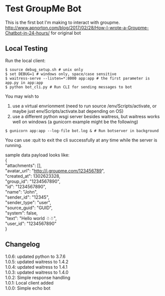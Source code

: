 Test GroupMe Bot
======

This is the first bot I'm making to interact with groupme.
http://www.apnorton.com/blog/2017/02/28/How-I-wrote-a-Groupme-Chatbot-in-24-hours/ for original bot

Local Testing
-------------

Run the local client: 

```
$ source debug_setup.sh # unix only
$ set DEBUG=1 # windows only, space/case sensitive
$ waitress-serve --listen=*:8000 app:app # the first parameter is app.py in app:app
$ python bot_cli.py # Run CLI for sending messages to bot
```
You may wish to  
1. use a virtual envrionment (need to run source /env/Scripts/activate, or maybe just env/Scripts/activate.bat depending on OS)
2. use a different python wsgi server besides waitress, but waitress works well on windows (a gunicorn example might be the following)
```
$ gunicorn app:app --log-file bot.log & # Run botserver in background
```
You can use :quit to exit the cli successfully at any time while the server is running.  


sample data payload looks like:  
{  
  "attachments": [],  
  "avatar_url": "http://i.groupme.com/123456789",  
  "created_at": 1302623328,  
  "group_id": "1234567890",  
  "id": "1234567890",  
  "name": "John",  
  "sender_id": "12345",  
  "sender_type": "user",  
  "source_guid": "GUID",  
  "system": false,  
  "text": "Hello world ☃☃",  
  "user_id": "1234567890"  
}  

Changelog
-------------

1.0.6: updated python to 3.7.6  
1.0.5: updated waitress to 1.4.2  
1.0.4: updated waitress to 1.4.1  
1.0.3: updated waitress to 1.4.0  
1.0.2: Simple response handling  
1.0.1: Local client added  
1.0.0: Simple echo bot  

